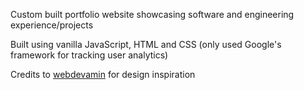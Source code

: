 Custom built portfolio website showcasing software and engineering experience/projects

Built using vanilla JavaScript, HTML and CSS (only used Google's framework for tracking user analytics)

Credits to [webdevamin](https://webdevamin.com/) for design inspiration
